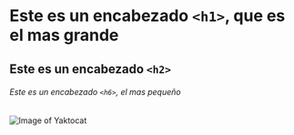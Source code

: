 # Este es un encabezado `<h1>`, que es el mas grande

## Este es un encabezado `<h2>`

###### Este es un encabezado `<h6>`, el mas pequeño

![Image of Yaktocat](https://octodex.github.com/images/yaktocat.png)
